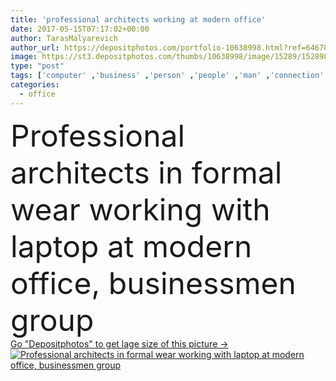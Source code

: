 ```yaml
---
title: 'professional architects working at modern office'
date: 2017-05-15T07:17:02+00:00
author: TarasMalyarevich
author_url: https://depositphotos.com/portfolio-10638998.html?ref=64678756
image: https://st3.depositphotos.com/thumbs/10638998/image/15289/152898698/api_thumb_450.jpg?forcejpeg=true
type: "post"
tags: ['computer' ,'business' ,'person' ,'people' ,'man' ,'connection' ,'hands' ,'corporate' ,'communication' ,'manager' ,'laptop' ,'pc' ,'work' ,'businessman' ,'indoors' ,'project' ,'using' ,'profession' ,'engineering' ,'engineer' ,'blueprint' ,'typing' ,'backlit' ,'devices' ,'smartphone' ,'partial' ,'Cropped' ,'Architects' ,'professional occupation' ,'selective focus' ,'close up' ,'back light' ,'african american' ,'measuring tape' ,'modern office' ,'hand watches' ]
categories: 
  - office
---
```

<div aling="center">
            <font size="60"> Professional architects in formal wear working with laptop at modern office, businessmen group</font>   
</div>
<div>
    <a href='https://depositphotos.com/152898698/stock-photo-professional-architects-working-at-modern.html?ref=64678756' target=_blank > Go "Depositphotos" to get lage size of this picture ->
        <img href='https://depositphotos.com/152898698/stock-photo-professional-architects-working-at-modern.html?ref=64678756' src='https://st3.depositphotos.com/10638998/15289/i/950/depositphotos_152898698-stock-photo-professional-architects-working-at-modern.jpg?forcejpeg=true' alt='Professional architects in formal wear working with laptop at modern office, businessmen group' >
    </a>
</div>
